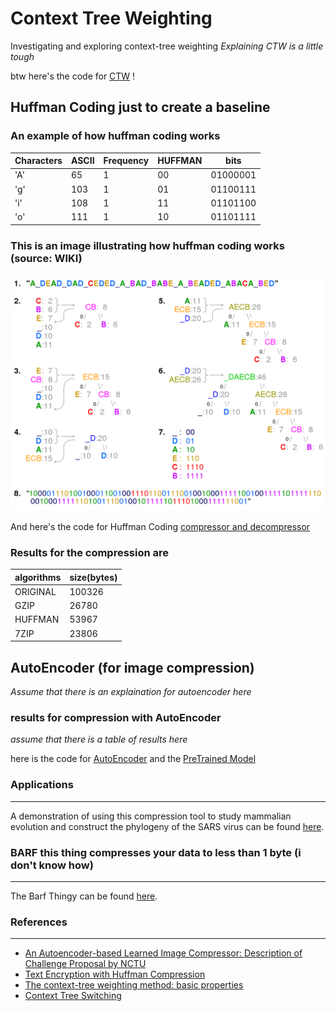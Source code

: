# Context Tree Weighting
Investigating and exploring context-tree weighting
*Explaining CTW is a little tough*

btw here's the code for [CTW](/CTW) ! 

## Huffman Coding just to create a baseline

### An example of how huffman coding works 

Characters | ASCII | Frequency | HUFFMAN | bits
-----------|-------|-----------|---------|-----
'A' | 65 | 1 | 00 | 01000001 
'g' | 103 | 1 | 01 | 01100111 
'i' | 108 | 1 | 11 | 01101100 
'o' | 111 | 1 | 10 | 01101111 

### This is an image illustrating how huffman coding works (source: WIKI)
![huffman coding](/img/huffman.png)

And here's the code for Huffman Coding [compressor and decompressor](/huffman)

### Results for the compression are 
algorithms | size(bytes)
-----------|-------------
ORIGINAL | 100326
GZIP | 26780
HUFFMAN | 53967
7ZIP | 23806

## AutoEncoder (for image compression)
*Assume that there is an explaination for autoencoder here*

### results for compression with AutoEncoder
*assume that there is a table of results here*

here is the code for [AutoEncoder](/autoencoder) and the [PreTrained Model](/autoencoder/pretrained)

### Applications
---
A demonstration of using this compression tool to study mammalian evolution and construct the phylogeny of the SARS virus can be found [here](https://docs.google.com/presentation/d/1LUbo-6mLpYTwcELOLlRR4ohku9j2kCiQj_2sYPh0uWA/edit#slide=id.p).

### BARF this thing compresses your data to less than 1 byte (i don't know how)
---
The Barf Thingy can be found [here](http://mattmahoney.net/dc/barf.html).

### References
---
* [An Autoencoder-based Learned Image Compressor: Description of Challenge Proposal by NCTU](https://arxiv.org/pdf/1902.07385.pdf)
* [Text Encryption with Huffman Compression](https://citeseerx.ist.psu.edu/viewdoc/download?doi=10.1.1.258.8140&rep=rep1&type=pdf)
* [The context-tree weighting method: basic properties](https://citeseerx.ist.psu.edu/viewdoc/download?doi=10.1.1.14.352&rep=rep1&type=pdf)
* [Context Tree Switching](https://arxiv.org/pdf/1111.3182.pdf)

